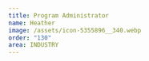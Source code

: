 ```yaml
---
title: Program Administrator
name: Heather
image: /assets/icon-5355896__340.webp
order: "130"
area: INDUSTRY
---
```

